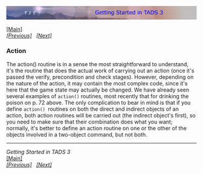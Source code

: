 <div class="topbar">

[<img src="topbar.jpg" data-border="0" />](index.html)

</div>

<div class="main">

[\[Main\]](index.html)  
*[\[Previous\]](check.htm)   [\[Next\]](precond.htm)*

### Action

The action() routine is in a sense the most straightforward to
understand, it's the routine that does the actual work of carrying out
an action (once it's passed the verify, precondition and check stages).
However, depending on the nature of the action, it may contain the most
complex code, since it's here that the game state may actually be
changed. We have already seen several examples of `action()` routines,
most recently that for drinking the poison on p. 72 above. The only
complication to bear in mind is that if you define `action() `routines
on both the direct and indirect objects of an action, both action
routines will be carried out (the indirect object's first), so you need
to make sure that their combination does what you want; normally, it's
better to define an action routine on one or the other of the objects
involved in a two-object command, but not both.

  

------------------------------------------------------------------------

*Getting Started in TADS 3*  
[\[Main\]](index.html)  
*[\[Previous\]](check.htm)   [\[Next\]](precond.htm)*

</div>
